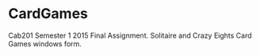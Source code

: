# CardGames
Cab201 Semester 1 2015 Final Assignment. Solitaire and Crazy Eights Card Games windows form.

